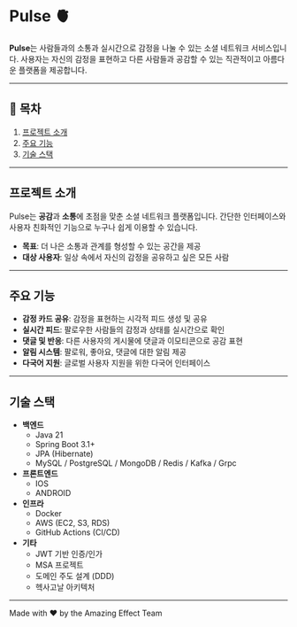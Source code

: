 # Pulse 🫀
**Pulse**는 사람들과의 소통과 실시간으로 감정을 나눌 수 있는 소셜 네트워크 서비스입니다. 사용자는 자신의 감정을 표현하고 다른 사람들과 공감할 수 있는 직관적이고 아름다운 플랫폼을 제공합니다.

---

## 📖 목차
1. [프로젝트 소개](#프로젝트-소개)
2. [주요 기능](#주요-기능)
3. [기술 스택](#기술-스택)

---

## 프로젝트 소개
Pulse는 **공감**과 **소통**에 초점을 맞춘 소셜 네트워크 플랫폼입니다. 간단한 인터페이스와 사용자 친화적인 기능으로 누구나 쉽게 이용할 수 있습니다.

- **목표**: 더 나은 소통과 관계를 형성할 수 있는 공간을 제공
- **대상 사용자**: 일상 속에서 자신의 감정을 공유하고 싶은 모든 사람

---

## 주요 기능
- **감정 카드 공유**: 감정을 표현하는 시각적 피드 생성 및 공유
- **실시간 피드**: 팔로우한 사람들의 감정과 상태를 실시간으로 확인
- **댓글 및 반응**: 다른 사용자의 게시물에 댓글과 이모티콘으로 공감 표현
- **알림 시스템**: 팔로워, 좋아요, 댓글에 대한 알림 제공
- **다국어 지원**: 글로벌 사용자 지원을 위한 다국어 인터페이스

---

## 기술 스택
- **백엔드**
  - Java 21
  - Spring Boot 3.1+
  - JPA (Hibernate)
  - MySQL / PostgreSQL / MongoDB / Redis / Kafka / Grpc
- **프론트엔드**
  - IOS
  - ANDROID
- **인프라**
  - Docker
  - AWS (EC2, S3, RDS)
  - GitHub Actions (CI/CD)
- **기타**
  - JWT 기반 인증/인가
  - MSA 프로젝트
  - 도메인 주도 설계 (DDD)
  - 헥사고날 아키텍처

---

Made with ❤️ by the Amazing Effect Team
